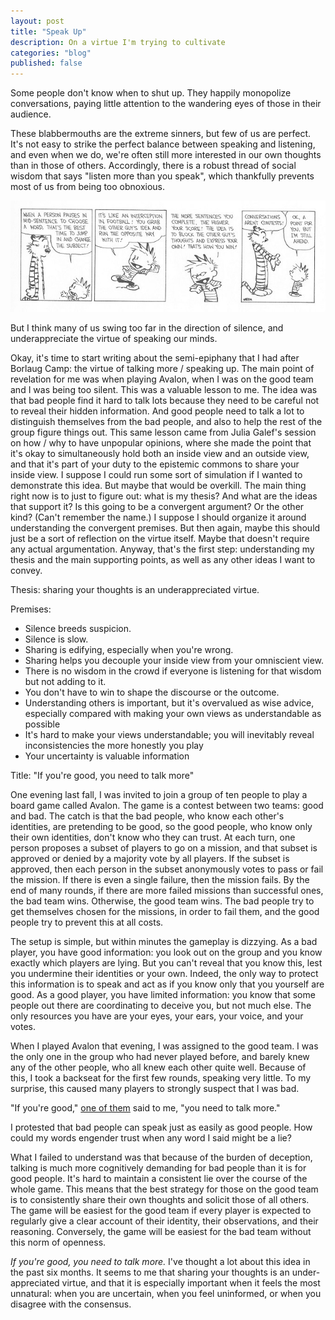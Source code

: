 ```yaml
---
layout: post
title: "Speak Up"
description: On a virtue I'm trying to cultivate
categories: "blog"
published: false
---
```


Some people don't know when to shut up. They happily monopolize conversations, paying little attention to the wandering eyes of those in their audience.

These blabbermouths are the extreme sinners, but few of us are perfect. It's not easy to strike the perfect balance between speaking and listening, and even when we do, we're often still more interested in our own thoughts than in those of others. Accordingly, there is a robust thread of social wisdom that says "listen more than you speak", which thankfully prevents most of us from being too obnoxious.

![](../assets/img/speak_up/calvin-hobbes.png)

But I think many of us swing too far in the direction of silence, and underappreciate the virtue of speaking our minds.

Okay, it's time to start writing about the semi-epiphany that I had after Borlaug Camp: the virtue of talking more / speaking up. The main point of revelation for me was when playing Avalon, when I was on the good team and I was being too silent. This was a valuable lesson to me. The idea was that bad people find it hard to talk lots because they need to be careful not to reveal their hidden information. And good people need to talk a lot to distinguish themselves from the bad people, and also to help the rest of the group figure things out. This same lesson came from Julia Galef's session on how / why to have unpopular opinions, where she made the point that it's okay to simultaneously hold both an inside view and an outside view, and that it's part of your duty to the epistemic commons to share your inside view. I suppose I could run some sort of simulation if I wanted to demonstrate this idea. But maybe that would be overkill. The main thing right now is to just to figure out: what is my thesis? And what are the ideas that support it? Is this going to be a convergent argument? Or the other kind? (Can't remember the name.) I suppose I should organize it around understanding the convergent premises. But then again, maybe this should just be a sort of reflection on the virtue itself. Maybe that doesn't require any actual argumentation. Anyway, that's the first step: understanding my thesis and the main supporting points, as well as any other ideas I want to convey.

Thesis: sharing your thoughts is an underappreciated virtue.

Premises:

- Silence breeds suspicion.
- Silence is slow.
- Sharing is edifying, especially when you're wrong.
- Sharing helps you decouple your inside view from your omniscient view.
- There is no wisdom in the crowd if everyone is listening for that wisdom but not adding to it.
- You don't have to win to shape the discourse or the outcome.
- Understanding others is important, but it's overvalued as wise advice, especially compared with making your own views as understandable as possible
- It's hard to make your views understandable; you will inevitably reveal inconsistencies the more honestly you play
- Your uncertainty is valuable information



Title: "If you're good, you need to talk more"

One evening last fall, I was invited to join a group of ten people to play a board game called Avalon. The game is a contest between two teams: good and bad. The catch is that the bad people, who know each other's identities, are pretending to be good, so the good people, who know only their own identities, don't know who they can trust. At each turn, one person proposes a subset of players to go on a mission, and that subset is approved or denied by a majority vote by all players. If the subset is approved, then each person in the subset anonymously votes to pass or fail the mission. If there is even a single failure, then the mission fails. By the end of many rounds, if there are more failed missions than successful ones, the bad team wins. Otherwise, the good team wins. The bad people try to get themselves chosen for the missions, in order to fail them, and the good people try to prevent this at all costs.

The setup is simple, but within minutes the gameplay is dizzying. As a bad player, you have good information: you look out on the group and you know exactly which players are lying. But you can't reveal that you know this, lest you undermine their identities or your own. Indeed, the only way to protect this information is to speak and act as if you know only that you yourself are good. As a good player, you have limited information: you know that some people out there are coordinating to deceive you, but not much else. The only resources you have are your eyes, your ears, your voice, and your votes.

When I played Avalon that evening, I was assigned to the good team. I was the only one in the group who had never played before, and barely knew any of the other people, who all knew each other quite well. Because of this, I took a backseat for the first few rounds, speaking very little. To my surprise, this caused many players to strongly suspect that I was bad.

"If you're good," [one of them]([http://kwokchain.com/](http://kwokchain.com/)) said to me, "you need to talk more."

I protested that bad people can speak just as easily as good people. How could my words engender trust when any word I said might be a lie?

What I failed to understand was that because of the burden of deception, talking is much more cognitively demanding for bad people than it is for good people. It's hard to maintain a consistent lie over the course of the whole game. This means that the best strategy for those on the good team is to consistently share their own thoughts and solicit those of all others. The game will be easiest for the good team if every player is expected to regularly give a clear account of their identity, their observations, and their reasoning. Conversely, the game will be easiest for the bad team without this norm of openness.

*If you're good, you need to talk more.* I've thought a lot about this idea in the past six months. It seems to me that sharing your thoughts is an under-appreciated virtue, and that it is especially important when it feels the most unnatural: when you are uncertain, when you feel uninformed, or when you disagree with the consensus.



























